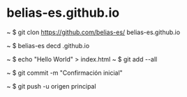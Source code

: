 # belias-es.github.io
~ $ git clon https://github.com/belias-es/ belias-es.github.io

~ $ belias-es decd .github.io

~ $ echo "Hello World" > index.html ~ $ git add --all

~ $ git commit -m "Confirmación inicial"

~ $ git push -u origen principal
